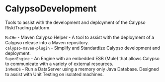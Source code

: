 CalypsoDevelopment
============================

Tools to assist with the development and deployment of the Calypso Risk/Trading platform.

`MaCHe` - Maven Calypso Helper - A tool to assist with the deployment of a Calypso release into a Maven repository.  
`calypso-maven-plugin` - Simplify and Standardize Calypso development and deployment.  
`SuperEngine` - An Engine with an embedded ESB (Mule) that allows Calypso to communicate with a variety of external resources.  
`InMemDS` - Run a DataServer using a memory only Java Database. Designed to assist with Unit Testing on isolated machines.
